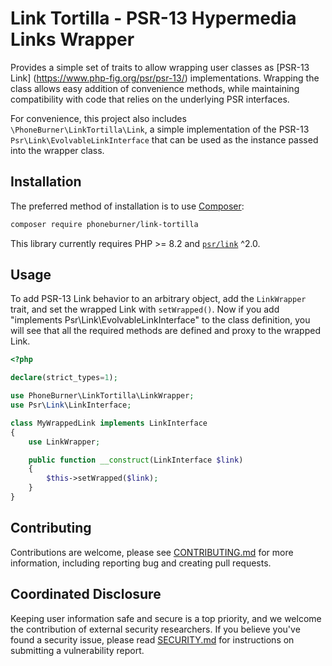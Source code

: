 # Link Tortilla - PSR-13 Hypermedia Links Wrapper

Provides a simple set of traits to allow wrapping user classes as [PSR-13 Link]
(https://www.php-fig.org/psr/psr-13/) implementations. Wrapping the class allows
easy addition of convenience methods, while maintaining compatibility with code
that relies on the underlying PSR interfaces.

For convenience, this project also includes `\PhoneBurner\LinkTortilla\Link`, a
simple implementation of the PSR-13 `Psr\Link\EvolvableLinkInterface` that can
be used as the instance passed into the wrapper class.

## Installation

The preferred method of installation is to use [Composer](https://getcomposer.org/):

```bash
composer require phoneburner/link-tortilla
```

This library currently requires PHP >= 8.2 and [`psr/link`](https://github.com/php-fig/link) ^2.0.

## Usage

To add PSR-13 Link behavior to an arbitrary object, add the `LinkWrapper` trait,
and set the wrapped Link with `setWrapped()`. Now if you add "implements Psr\Link\EvolvableLinkInterface"
to the class definition, you will see that all the required methods are defined
and proxy to the wrapped Link.

```php
<?php

declare(strict_types=1);

use PhoneBurner\LinkTortilla\LinkWrapper;
use Psr\Link\LinkInterface;

class MyWrappedLink implements LinkInterface
{
    use LinkWrapper;

    public function __construct(LinkInterface $link)
    {
        $this->setWrapped($link);
    }
}
```

## Contributing

Contributions are welcome, please see [CONTRIBUTING.md](CONTRIBUTING.md) for more
information, including reporting bug and creating pull requests.

## Coordinated Disclosure

Keeping user information safe and secure is a top priority, and we welcome the
contribution of external security researchers. If you believe you've found a
security issue, please read [SECURITY.md](SECURITY.md) for instructions on
submitting a vulnerability report.
